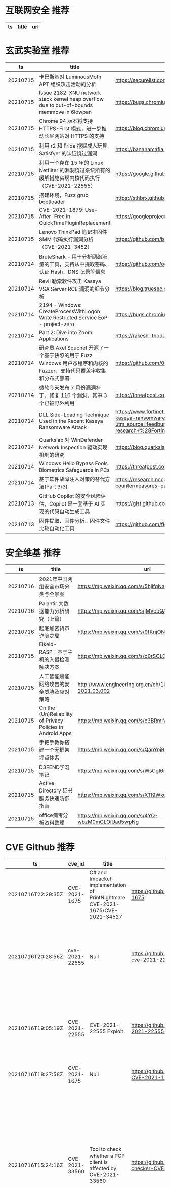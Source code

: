 # 互联网安全 推荐
| ts | title | url| 
| --- | --- | ---| 


# 玄武实验室 推荐
| ts | title | url| 
| --- | --- | ---| 
| 20210715 | 卡巴斯基对 LuminousMoth APT 组织攻击活动的分析 | https://securelist.com/apt-luminousmoth/103332/| 
| 20210715 | Issue 2182: XNU network stack kernel heap overflow due to out-of-bounds memmove in 6lowpan | https://bugs.chromium.org/p/project-zero/issues/detail?id=2182| 
| 20210715 | Chrome 94 版本将支持 HTTPS-First 模式，进一步推动长尾网站对 HTTPS 的支持 | https://blog.chromium.org/2021/07/increasing-https-adoption.html| 
| 20210715 | 利用 r2 和 Frida 挖掘成人玩具 Satisfyer 的认证绕过漏洞 | https://bananamafia.dev/post/satisfyer/| 
| 20210715 | 利用一个存在 15 年的 Linux Netfilter 的漏洞绕过系统所有的缓解措施实现内核代码执行（CVE-2021-22555） | https://google.github.io/security-research/pocs/linux/cve-2021-22555/writeup.html| 
| 20210715 | 搭建环境，Fuzz grub bootloader | https://sthbrx.github.io/blog/2021/06/14/fuzzing-grub-part-2-going-faster/| 
| 20210715 | CVE-2021-1879: Use-After-Free in QuickTimePluginReplacement | https://googleprojectzero.github.io/0days-in-the-wild/0day-RCAs/2021/CVE-2021-1879.html| 
| 20210715 | Lenovo ThinkPad 笔记本固件 SMM 代码执行漏洞分析（CVE-2021-3452） | https://github.com/binarly-io/Vulnerability-REsearch/blob/main/Lenovo/BRLY-2021-001.md| 
| 20210714 | BruteShark - 用于分析网络流量的工具，支持从中提取密码、认证 Hash、DNS 记录等信息 | https://github.com/odedshimon/BruteShark| 
| 20210714 | Revil 勒索软件攻击 Kaseya VSA Server RCE 漏洞的细节分析 | https://blog.truesec.com/2021/07/06/kaseya-vsa-zero-day-exploit/| 
| 20210714 | 2194 - Windows: CreateProcessWithLogon Write Restricted Service EoP - project-zero | https://bugs.chromium.org/p/project-zero/issues/detail?id=2194| 
| 20210714 | Part 2: Dive into Zoom Applications | https://rakesh-thodupunoori.medium.com/part-2-dive-into-zoom-applications-1b01091345c1| 
| 20210714 | 研究员 Axel Souchet 开源了一个基于快照的用于 Fuzz Windows 用户态程序和内核的 Fuzzer，支持代码覆盖率收集和分布式部署 | https://github.com/0vercl0k/wtf| 
| 20210714 | 微软今天发布 7 月份漏洞补丁，修复 116 个漏洞，其中 3 个已被野外利用 | https://threatpost.com/microsoft-crushes-116-bugs/167764/| 
| 20210714 | DLL Side-Loading Technique Used in the Recent Kaseya Ransomware Attack | https://www.fortinet.com/blog/threat-research/dll-side-loading-technique-used-in-recent-kaseya-ransomware-attack?utm_source=feedburner&utm_medium=feed&utm_campaign=Feed%3A+fortinet%2Fblog%2Fthreat-research+%28Fortinet+Threat+Research+Blog%29| 
| 20210714 | Quarkslab 对 WinDefender Network Inspection 驱动实现机制的研究 | https://blog.quarkslab.com/guided-tour-inside-windefenders-network-inspection-driver.html| 
| 20210714 | Windows Hello Bypass Fools Biometrics Safeguards in PCs | https://threatpost.com/windows-hello-bypass-biometrics-pcs/167771/| 
| 20210714 | 基于软件故障注入对策的替代方法(Part 3/3) | https://research.nccgroup.com/2021/07/09/alternative-approaches-for-fault-injection-countermeasures-part-3-3/| 
| 20210713 | GitHub Copilot 的安全风险评估，Copilot 是一套基于 AI 实现的代码自动生成工具 | https://gist.github.com/0xabad1dea/be18e11beb2e12433d93475d72016902| 
| 20210713 | 固件提取、固件分析、固件文件比较自动化工具 | https://github.com/fkie-cad/FACT_core| 


# 安全维基 推荐
| ts | title | url| 
| --- | --- | ---| 
| 20210716 | 2021年中国网络安全市场分类与全景图 | https://mp.weixin.qq.com/s/5hjlfqNa3VPqH-xs7X7NWw| 
| 20210716 | Palantir 大数据能力分析研究（上篇） | https://mp.weixin.qq.com/s/jMVcbQAgcN3ECYK1bTZN5w| 
| 20210716 | 起底加密货币诈骗之局 | https://mp.weixin.qq.com/s/9fKnjONvTA9WOcmJ4iL68Q| 
| 20210715 | Elkeid-RASP：基于主机的入侵检测解决方案 | https://mp.weixin.qq.com/s/o0rSOLQ34-Ph0aY-_5tfSA| 
| 20210715 | 人工智能赋能网络攻击的安全威胁及应对策略 | http://www.engineering.org.cn/ch/10.15302/J-SSCAE-2021.03.002| 
| 20210715 | On the (Un)Reliability of Privacy Policies in Android Apps | https://mp.weixin.qq.com/s/c3BRmlYnbCQjPS48LIUEzg| 
| 20210715 | 手把手教你搭建一个无框架埋点体系 | https://mp.weixin.qq.com/s/QanYnjRN5TM_NlJtQzCALg| 
| 20210715 | D3FEND学习笔记 | https://mp.weixin.qq.com/s/WsCgI6ilaGL8XJPUJUTCdQ| 
| 20210715 | Active Directory 证书服务快速防御指南 | https://mp.weixin.qq.com/s/XTl9WkdZwCKke_0tLOUr2w| 
| 20210715 | office病毒分析资料整理 | https://mp.weixin.qq.com/s/4YQ-wbzM0mCLOiUad5wpNg| 


# CVE Github 推荐
| ts | cve_id | title | url | cve_detail| 
| --- | --- | --- | --- | ---| 
| 20210716T22:29:35Z | CVE-2021-1675 | C# and Impacket implementation of PrintNightmare CVE-2021-1675/CVE-2021-34527 | https://github.com/cube0x0/CVE-2021-1675 | Windows Print Spooler Elevation of Privilege Vulnerability| 
| 20210716T20:28:56Z | cve-2021-22555 | Null | https://github.com/cgwalters/container-cve-2021-22555 | A heap out-of-bounds write affecting Linux since v2.6.19-rc1 was discovered in net/netfilter/x_tables.c. This allows an attacker to gain privileges or cause a DoS (via heap memory corruption) through user name space| 
| 20210716T19:05:19Z | CVE-2021-22555 | CVE-2021-22555 Exploit | https://github.com/JustYoomoon/CVE-2021-22555-Exploit | A heap out-of-bounds write affecting Linux since v2.6.19-rc1 was discovered in net/netfilter/x_tables.c. This allows an attacker to gain privileges or cause a DoS (via heap memory corruption) through user name space| 
| 20210716T18:27:58Z | CVE-2021-1675 | Null | https://github.com/thalpius/Microsoft-CVE-2021-1675 | Windows Print Spooler Elevation of Privilege Vulnerability| 
| 20210716T15:24:16Z | CVE-2021-33560 | Tool to check whether a PGP client is affected by CVE-2021-33560 | https://github.com/IBM/PGP-client-checker-CVE-2021-33560 | Libgcrypt before 1.8.8 and 1.9.x before 1.9.3 mishandles ElGamal encryption because it lacks exponent blinding to address a side-channel attack against mpi_powm, and the window size is not chosen appropriately. (There is also an interoperability problem because the selection of the k integer value does not properly consider the differences between basic ElGamal encryption and generalized ElGamal encryption.) This, for example, affects use of ElGamal in OpenPGP.| 
| 20210716T04:04:35Z | CVE-2021-3493 | CVE-2021-3493 Ubuntu漏洞 | https://github.com/derek-turing/CVE-2021-3493 | The overlayfs implementation in the linux kernel did not properly validate with respect to user namespaces the setting of file capabilities on files in an underlying file system. Due to the combination of unprivileged user namespaces along with a patch carried in the Ubuntu kernel to allow unprivileged overlay mounts, an attacker could use this to gain elevated privileges.| 
| 20210715T19:00:32Z | CVE-2020-14343 | Experimenting with the CVE-2020-14343 PyYAML vulnerability | https://github.com/raul23/pyyaml-CVE-2020-14343 | A vulnerability was discovered in the PyYAML library in versions before 5.4, where it is susceptible to arbitrary code execution when it processes untrusted YAML files through the full_load method or with the FullLoader loader. Applications that use the library to process untrusted input may be vulnerable to this flaw. This flaw allows an attacker to execute arbitrary code on the system by abusing the python/object/new constructor. This flaw is due to an incomplete fix for CVE-2020-1747.| 
| 20210715T14:13:12Z | CVE-2020-1938 | Scanner for CVE-2020-1938 | https://github.com/yukiNeko114514/CVE-2020-1938 | When using the Apache JServ Protocol (AJP), care must be taken when trusting incoming connections to Apache Tomcat. Tomcat treats AJP connections as having higher trust than, for example, a similar HTTP connection. If such connections are available to an attacker, they can be exploited in ways that may be surprising. In Apache Tomcat 9.0.0.M1 to 9.0.0.30, 8.5.0 to 8.5.50 and 7.0.0 to 7.0.99, Tomcat shipped with an AJP Connector enabled by default that listened on all configured IP addresses. It was expected (and recommended in the security guide) that this Connector would be disabled if not required. This vulnerability report identified a mechanism that allowed: - returning arbitrary files from anywhere in the web application - processing any file in the web application as a JSP Further, if the web application allowed file upload and stored those files within the web application (or the attacker was able to control the content of the web application by some other means) then this, along with the ability to process a file as a JSP, made remote code execution possible. It is important to note that mitigation is only required if an AJP port is accessible to untrusted users. Users wishing to take a defence-in-depth approach and block the vector that permits returning arbitrary files and execution as JSP may upgrade to Apache Tomcat 9.0.31, 8.5.51 or 7.0.100 or later. A number of changes were made to the default AJP Connector configuration in 9.0.31 to harden the default configuration. It is likely that users upgrading to 9.0.31, 8.5.51 or 7.0.100 or later will need to make small changes to their configurations.| 
| 20210715T13:43:37Z | CVE-2021-22893 | Proof-of-Concept (PoC) script to exploit Pulse Secure CVE-2021-22893.  | https://github.com/ZephrFish/CVE-2021-22893 | Pulse Connect Secure 9.0R3/9.1R1 and higher is vulnerable to an authentication bypass vulnerability exposed by the Windows File Share Browser and Pulse Secure Collaboration features of Pulse Connect Secure that can allow an unauthenticated user to perform remote arbitrary code execution on the Pulse Connect Secure gateway. This vulnerability has been exploited in the wild.| 
| 20210715T12:54:05Z | cve-2021-22555 | Null | https://github.com/JoneyJunior/cve-2021-22555 | A heap out-of-bounds write affecting Linux since v2.6.19-rc1 was discovered in net/netfilter/x_tables.c. This allows an attacker to gain privileges or cause a DoS (via heap memory corruption) through user name space| 


# klee on Github 推荐
| ts | title | url | stars | forks| 
| --- | --- | --- | --- | ---| 
| 20210716T23:47:47Z | An open-source Chinese font derived from Fontworks% Klee One. 一款基于 FONTWORKS 的 Klee One 的开源中文字体。 | https://github.com/lxgw/LxgwWenKai | 1044 | 19| 
| 20210715T20:10:31Z | RVT is a collection of tools/libraries to support both static and dynamic verification of Rust programs. | https://github.com/project-oak/rust-verification-tools | 162 | 15| 
| 20210715T08:44:22Z | KLEE Symbolic Execution Engine | https://github.com/klee/klee | 1730 | 499| 
| 20210714T19:21:56Z | Null | https://github.com/JaimePSantos/ResearchKlee | 0 | 0| 
| 20210714T06:19:45Z | Symbiotic is a tool for finding bugs in computer programs based on instrumentation, program slicing and KLEE | https://github.com/staticafi/symbiotic | 216 | 35| 
| 20210713T22:30:46Z | Whole Program LLVM: wllvm ported to go | https://github.com/SRI-CSL/gllvm | 142 | 21| 
| 20210713T14:50:42Z | Website for the KLEE project: https://klee.github.io/ | https://github.com/klee/klee.github.io | 15 | 45| 
| 20210709T09:46:08Z | Null | https://github.com/thierry-tct/KLEE-SEMu | 3 | 2| 
| 20210707T22:30:33Z | Git Blog | https://github.com/klee30810/klee30810.github.io | 0 | 0| 
| 20210707T17:01:12Z | TInA is an automated, generic, verification-friendly and trustworthy lifting technique turning GNU-style inline assembly into semantically equivalent C code amenable to verification, in order to take advantage of existing C analyzers. | https://github.com/binsec/klee21-tina-artifact | 21 | 1| 


# s2e on Github 推荐
| ts | title | url | stars | forks| 
| --- | --- | --- | --- | ---| 
| 20210716T08:48:51Z | Season 2, Episode 1 - In this episode we look at how to correctly host your HTML files, and reverse proxy the ws/ (Websocket) connections back to the Asterisk Service. It%s all done on a single local instance so we are using a self signed certificate. | https://github.com/InnovateAsterisk/S2E1 | 0 | 0| 
| 20210716T04:31:33Z | S2E: A platform for multi-path program analysis with selective symbolic execution. | https://github.com/S2E/s2e | 141 | 33| 
| 20210714T02:13:53Z | GUI Configuration tool for WIZnet serial to ethernet devices. | https://github.com/Wiznet/WIZnet-S2E-Tool-GUI | 13 | 8| 
| 20210713T19:49:07Z | Null | https://github.com/yuvalkirstain/s2e-coref | 9 | 3| 
| 20210703T18:52:28Z | Null | https://github.com/hichem840/s2ee | 0 | 0| 
| 20210701T07:33:11Z | Your S2E project management tools. Visit https://s2e.systems/docs to get started. | https://github.com/S2E/s2e-env | 74 | 31| 


# exploit on Github 推荐
| ts | title | url | stars | forks| 
| --- | --- | --- | --- | ---| 
| 20210717T00:19:13Z | labsecurity is a framework and its use is for ethical hacking and computer security | https://github.com/dylan14567/labsecurity | 5 | 3| 
| 20210717T00:03:17Z | Open-Source Vulnerability Intelligence Center - Unified source of vulnerability, exploit and threat Intelligence feeds | https://github.com/Patrowl/PatrowlHearsData | 27 | 13| 
| 20210716T23:57:25Z | This repository is primarily maintained by Omar Santos and includes thousands of resources related to ethical hacking  / penetration testing, digital forensics and incident response (DFIR), vulnerability research, exploit development, reverse engineering, and more. | https://github.com/The-Art-of-Hacking/h4cker | 9717 | 1600| 
| 20210716T23:44:16Z | Moving Object Segmentation in 3D LiDAR Data: A Learning-based Approach Exploiting Sequential Data | https://github.com/PRBonn/LiDAR-MOS | 45 | 5| 
| 20210716T23:44:15Z | KDMapper is a simple tool that exploits iqvw64e.sys Intel driver to manually map non-signed drivers in memory | https://github.com/TheCruZ/kdmapper | 325 | 123| 
| 20210716T23:40:28Z | The Next-Gen Roblox Exploit Hub | https://github.com/HonestlyDex/DexHub | 0 | 0| 
| 20210716T23:39:27Z | How to exploit BERT for detecting users% personality type based on some text they have posted, according to the Myers–Briggs Type Indicator (MBTI). | https://github.com/rcantini/BERT_personality_detection | 1 | 0| 
| 20210716T23:31:47Z | C++ project to extract cached chrome credentials. Intended to be used as a post exploitation tool for offensive security researchers. Illegal activity is not condoned and I am not responsible for how you use this. | https://github.com/D3cl4n/Chrome-Stealer | 0 | 0| 
| 20210716T22:37:05Z | Null | https://github.com/TheCrazzXz/Exploits-Lab | 0 | 0| 
| 20210716T22:08:01Z | The AWS exploitation framework, designed for testing the security of Amazon Web Services environments. | https://github.com/RhinoSecurityLabs/pacu | 2201 | 400| 


# backdoor on Github 推荐
| ts | title | url | stars | forks| 
| --- | --- | --- | --- | ---| 
| 20210716T17:37:47Z | This is a reverse shell coded in Python, similar to my C backdoor, but doesn%t allow for persistence and just allows command prompt commands. | https://github.com/Calastrophe/Reverse-Shell | 0 | 0| 
| 20210716T16:53:24Z | A batch script for taking information. A bit overdeveloped, and kind of useless. | https://github.com/Takaovi/BatchStealer | 9 | 2| 
| 20210716T15:23:43Z | Poweshell backdoor metasploit  | https://github.com/crypt0n-root/powershell-backdoor | 1 | 0| 
| 20210716T14:45:59Z | AmLeLe Tcp Backdoor | https://github.com/Lelouche01/4ML3L3-Backdoor | 7 | 2| 
| 20210716T13:37:54Z | Embedded a Backdoor in executable file using Veil Evasion, and Metasploit framework to establish connection between Kali Linux and Windows. Then to detect and analyse this malware, we used static and dynamic analysis. | https://github.com/Vivekyadv/Malware-Analysis | 0 | 0| 
| 20210716T12:12:27Z | Yet Another PHP Shell | https://github.com/Nickguitar/YAPS | 12 | 1| 
| 20210716T10:47:30Z | Dataset modeling the internal behvavior of a resource-constrained device while under attack from backdoors. | https://github.com/Fabiooo98/FabIoT-Dataset | 0 | 0| 
| 20210716T10:10:46Z | Null | https://github.com/FierzaEriez/Mini-Shell-Backdoor | 1 | 0| 
| 20210716T08:55:02Z | A collection of python written hacking tools consisting of network scanner, arp spoofer and detector, dns spoofer, code injector, packet sniffer, network jammer, email sender, downloader, wireless password harvester credential harvester, keylogger, download&execute, and reverse_backdoor. | https://github.com/dmdhrumilmistry/pyhtools | 6 | 2| 
| 20210716T07:00:37Z | AMWScan (PHP Antimalware Scanner) is a free tool to scan php files and analyze your project to find any malicious code inside it. | https://github.com/marcocesarato/PHP-Antimalware-Scanner | 212 | 40| 


# symbolic execution on Github 推荐
| ts | title | url | stars | forks| 
| --- | --- | --- | --- | ---| 
| 20210716T20:30:51Z | A tool for generating nonlinear numerical invariants for C and Java programs.  DIG uses dynamic analysis to infer invariants over program execution traces and applies symbolic execution to inferred invariants. | https://github.com/unsat/dig | 4 | 4| 
| 20210716T18:32:14Z | This is the repository for Symbolic Execution engine for StateFlow (SESf) models | https://github.com/predragf/sesf | 0 | 0| 
| 20210716T17:00:49Z | Symbolic-execution-based verifier for the Viper intermediate verification language. | https://github.com/viperproject/silicon | 19 | 11| 
| 20210716T10:38:28Z | Symbolic execution tool | https://github.com/trailofbits/manticore | 2387 | 352| 
| 20210716T02:16:06Z | Triton is a Dynamic Binary Analysis (DBA) framework. It provides internal components like a Dynamic Symbolic Execution (DSE) engine, a dynamic taint engine, AST representations of the x86, x86-64, ARM32 and AArch64 Instructions Set Architecture (ISA), SMT simplification passes, an SMT solver interface and, the last but not least, Python bindings. | https://github.com/JonathanSalwan/Triton | 1840 | 386| 
| 20210715T20:28:45Z | The symbolic execution engine powering the K Framework | https://github.com/kframework/kore | 149 | 33| 
| 20210715T19:29:21Z | SymCC: efficient compiler-based symbolic execution | https://github.com/eurecom-s3/symcc | 442 | 67| 
| 20210715T10:36:51Z | Symbolic execution tool for Sail ISA specifications | https://github.com/rems-project/isla | 14 | 3| 
| 20210715T08:44:22Z | KLEE Symbolic Execution Engine | https://github.com/klee/klee | 1730 | 499| 
| 20210714T17:40:53Z | A symbolic execution engine which works on a subset of RISC-V (compiled from a subset of C). | https://github.com/aabyaneh/ase_artifact | 0 | 0| 


# big4 on Github 推荐
| ts | title | url | stars | forks| 
| --- | --- | --- | --- | ---| 
| 20210714T18:32:46Z | A penetration testing tool for finding file upload bugs (NDSS 2020) | https://github.com/WSP-LAB/FUSE | 158 | 37| 
| 20210713T11:47:12Z | Original implementation of FlowPrint as in the NDSS %20 paper | https://github.com/Thijsvanede/FlowPrint | 49 | 18| 
| 20210707T02:42:39Z | Code for NDSS 2021 Paper %Manipulating the Byzantine: Optimizing Model Poisoning Attacks and Defenses Against Federated Learning% | https://github.com/vrt1shjwlkr/NDSS21-Model-Poisoning | 17 | 2| 
| 20210701T12:57:09Z | Easier Way For Get PDF Of Papers On NDSS Website | https://github.com/tbbatbb/NDSS_Downloader | 0 | 0| 
| 20210701T11:50:34Z | Auxiliary material for NDSS%20 paper: On Using Application-Layer Middlebox Protocols for Peeking Behind NAT Gateways | https://github.com/RUB-SysSec/MiddleboxProtocolStudy | 2 | 2| 


# fuzz on Github 推荐
| ts | title | url | stars | forks| 
| --- | --- | --- | --- | ---| 
| 20210717T00:19:18Z | The fuzzer afl++ is afl with community patches, qemu 5.1 upgrade, collision-free coverage, enhanced laf-intel & redqueen, AFLfast++ power schedules, MOpt mutators, unicorn_mode, and a lot more! | https://github.com/AFLplusplus/AFLplusplus | 1898 | 379| 
| 20210717T00:18:37Z | SecLists is the security tester%s companion. It%s a collection of multiple types of lists used during security assessments, collected in one place. List types include usernames, passwords, URLs, sensitive data patterns, fuzzing payloads, web shells, and many more. | https://github.com/danielmiessler/SecLists | 32506 | 16831| 
| 20210717T00:09:58Z | OSS-Fuzz - continuous fuzzing for open source software. | https://github.com/google/oss-fuzz | 6490 | 1316| 
| 20210716T23:54:35Z | Simple cli utility for using fzf to search for/list/install/remove packages. | https://github.com/ericlay/fuzzy-pkg-finder | 8 | 0| 
| 20210716T23:37:57Z | Software Reliability Testing Program using Fuzzing | https://github.com/Radovan1997/Fuzzing-Project | 0 | 0| 
| 20210716T23:35:41Z | Fuzzing cryptographic libraries. Magic bug printer go brrrr. | https://github.com/guidovranken/cryptofuzz | 288 | 39| 
| 20210716T23:31:04Z | Null | https://github.com/epsonik/FuzzyDescV2 | 0 | 0| 
| 20210716T23:25:25Z | Null | https://github.com/s9varesc/url-fuzzing-results | 0 | 0| 
| 20210716T23:01:57Z | automatically creates fuzzing harnesses | https://github.com/mister-hai/fuzzing-harness-generator | 0 | 0| 
| 20210716T22:33:30Z | Generator of random circuits | https://github.com/drom/circt-fuzzer | 1 | 0| 



# 日更新程序
